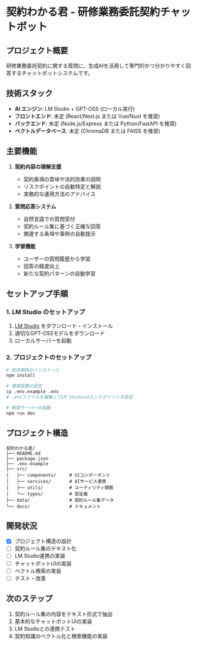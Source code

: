 # 契約わかる君 - 研修業務委託契約チャットボット

## プロジェクト概要

研修業務委託契約に関する質問に、生成AIを活用して専門的かつ分かりやすく回答するチャットボットシステムです。

## 技術スタック

- **AI エンジン**: LM Studio + GPT-OSS (ローカル実行)
- **フロントエンド**: 未定 (React/Next.js または Vue/Nuxt を推奨)
- **バックエンド**: 未定 (Node.js/Express または Python/FastAPI を推奨)
- **ベクトルデータベース**: 未定 (ChromaDB または FAISS を推奨)

## 主要機能

1. **契約内容の理解支援**
   - 契約条項の意味や法的効果の説明
   - リスクポイントの自動特定と解説
   - 実務的な運用方法のアドバイス

2. **質問応答システム**
   - 自然言語での質問受付
   - 契約ルール集に基づく正確な回答
   - 関連する条項や事例の自動提示

3. **学習機能**
   - ユーザーの質問履歴から学習
   - 回答の精度向上
   - 新たな契約パターンの自動学習

## セットアップ手順

### 1. LM Studio のセットアップ

1. [LM Studio](https://lmstudio.ai/) をダウンロード・インストール
2. 適切なGPT-OSSモデルをダウンロード
3. ローカルサーバーを起動

### 2. プロジェクトのセットアップ

```bash
# 依存関係のインストール
npm install

# 環境変数の設定
cp .env.example .env
# .envファイルを編集してLM Studioのエンドポイントを設定

# 開発サーバーの起動
npm run dev
```

## プロジェクト構造

```
契約わかる君/
├── README.md
├── package.json
├── .env.example
├── src/
│   ├── components/     # UIコンポーネント
│   ├── services/       # AIサービス連携
│   ├── utils/          # ユーティリティ関数
│   └── types/          # 型定義
├── data/               # 契約ルール集データ
└── docs/               # ドキュメント
```

## 開発状況

- [x] プロジェクト構造の設計
- [ ] 契約ルール集のテキスト化
- [ ] LM Studio連携の実装
- [ ] チャットボットUIの実装
- [ ] ベクトル検索の実装
- [ ] テスト・改善

## 次のステップ

1. 契約ルール集の内容をテキスト形式で抽出
2. 基本的なチャットボットUIの実装
3. LM Studioとの連携テスト
4. 契約知識のベクトル化と検索機能の実装 